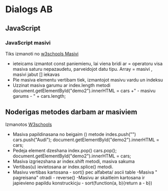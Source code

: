 # Dialogs AB
## JavaScript
### JavaScript masivi
Tiks izmanoti no [w3schools Masivi](https://www.w3schools.com/js/js_arrays.asp)
- ieteicams izmantot const paniemienu, lai viena bridi ar = operatoru visa masiva saturu nepazaudetu, parveidojot datu tipu.
Array = masivi , masivi jabut [] iekavas
- Pie masiva elementu vertibam tiek, izmantojot masivu vardu un indeksu
- Uzzinat masiva garumu ar index.length metodi
document.getElementById("demo2").innerHTML = cars +" - masivu garums - " + cars.length;

## Noderigas metodes darbam ar masiviem
Izmanotos [W3schools](https://www.w3schools.com/js/js_array_methods.asp)
- Masiva papildinasana no beigaim () metode indes.push("")
cars.push("Audi");
document.getElementById("demo2").innerHTML = cars;
- Pedeja element dzeshana index.pop()
cars.pop();
document.getElementById("demo2").innerHTML = cars;
- Masiva izgriezshana ar index.shift metodi, masiva sakuma
- Vertibas(u) ievietosana ar index.splice() metodi.
- Masivu vertibas kartosana - sort() pec alfabeta/ ascii table
-Masiva " pagreisana" otradi - reverse()
-Masivu ar skaitleim kartosana ir japievieno papildu konstruckicju  - sort(function(a, b){return a - b})
